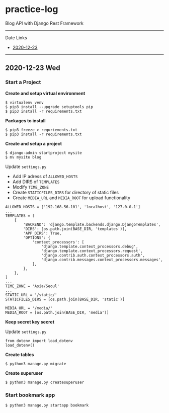# practice-log

Blog API with Django Rest Framework

---

Date Links

* [2020-12-23](#2020-12-23-wed)

---

## 2020-12-23 Wed

### Start a Project

**Create and setup virtual environment**

```
$ virtualenv venv
$ pip3 install --upgrade setuptools pip
$ pip3 install -r requirements.txt
```

**Packages to install**

```
$ pip3 freeze > requriements.txt
$ pip3 install -r requirements.txt
```

**Create and setup a project**

```
$ django-admin startproject mysite
$ mv mysite blog
```

Update `settings.py`

* Add IP adress of `ALLOWED_HOSTS` 
* Add DIRS of `TEMPLATES`
* Modify `TIME_ZONE`
* Create `STATICFILES_DIRS` for directory of static files
* Create `MEDIA_URL` and `MEDIA_ROOT` for upload functionality

```
ALLOWED_HOSTS = ['192.168.56.101', 'localhost', '127.0.0.1']
...
TEMPLATES = [
    {
        'BACKEND': 'django.template.backends.django.DjangoTemplates',
        'DIRS': [os.path.join(BASE_DIR, 'templates')],
        'APP_DIRS': True,
        'OPTIONS': {
            'context_processors': [
                'django.template.context_processors.debug',
                'django.template.context_processors.request',
                'django.contrib.auth.context_processors.auth',
                'django.contrib.messages.context_processors.messages',
            ],
        },
    },
]
...
TIME_ZONE = 'Asia/Seoul'
...
STATIC_URL = '/static/'
STATICFILES_DIRS = [os.path.join(BASE_DIR, 'static')]

MEDIA_URL = '/media/'
MEDIA_ROOT = [os.path.join(BASE_DIR, 'media')]
```

**Keep secret key secret**

Update `settings.py`

```
from dotenv import load_dotenv
load_dotenv()
```

**Create tables**

```
$ python3 manage.py migrate
```

**Create superuser**

```
$ python3 manage.py createsuperuser
```

### Start bookmark app

```
$ python3 manage.py startapp bookmark
```